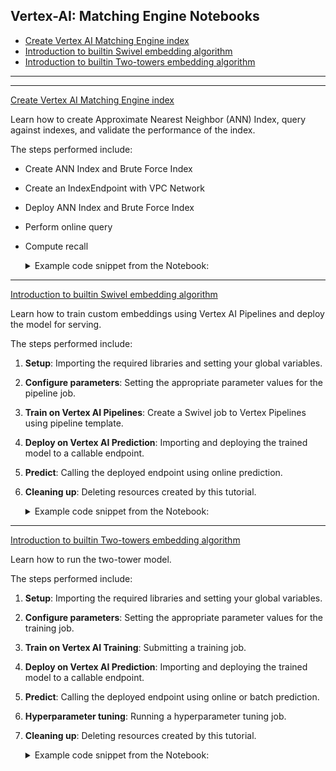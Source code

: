 ## Vertex-AI: Matching Engine Notebooks
  - [Create Vertex AI Matching Engine index](#sdk_matching_engine_for_indexing)
  - [Introduction to builtin Swivel embedding algorithm](#intro-swivel)
  - [Introduction to builtin Two-towers embedding algorithm](#two-tower-model-introduction)
---
---


<a id="sdk_matching_engine_for_indexing"></a>[Create Vertex AI Matching Engine index](https://github.com/GoogleCloudPlatform/vertex-ai-samples/blob/main/notebooks/official/matching_engine/sdk_matching_engine_for_indexing.ipynb)

Learn how to create Approximate Nearest Neighbor (ANN) Index, query against indexes, and validate the performance of the index.

The steps performed include:

* Create ANN Index and Brute Force Index
* Create an IndexEndpoint with VPC Network
* Deploy ANN Index and Brute Force Index
* Perform online query
* Compute recall

    <details>
    <summary>Example code snippet from the Notebook:</summary>
    
    * Create an IndexEndpoint with VPC Network
        ```python
        # [START aiplatform_sdk_matching_engine_for_indexing]
        VPC_NETWORK = "[your-network-name]"
        VPC_NETWORK_FULL = "projects/{}/global/networks/{}".format(PROJECT_NUMBER, VPC_NETWORK)
        my_index_endpoint = aiplatform.MatchingEngineIndexEndpoint.create(
            display_name="index_endpoint_for_demo",
            description="index endpoint description",
            network=VPC_NETWORK_FULL,
        )
        # [END aiplatform_sdk_matching_engine_for_indexing]
        ```
        [:notebook: sdk_matching_engine_for_indexing.ipynb](https://github.com/GoogleCloudPlatform/vertex-ai-samples/blob/main/notebooks/official/matching_engine/sdk_matching_engine_for_indexing.ipynb)
    </details>
---


<a id="intro-swivel"></a>[Introduction to builtin Swivel embedding algorithm](https://github.com/GoogleCloudPlatform/vertex-ai-samples/blob/main/notebooks/official/matching_engine/intro-swivel.ipynb)

Learn how to train custom embeddings using Vertex AI Pipelines and deploy the model for serving.

The steps performed include:

1. **Setup**: Importing the required libraries and setting your global variables.
2. **Configure parameters**: Setting the appropriate parameter values for the pipeline job.
3. **Train on Vertex AI Pipelines**: Create a Swivel job to Vertex Pipelines using pipeline template.
4. **Deploy on Vertex AI Prediction**: Importing and deploying the trained model to a callable endpoint.
5. **Predict**: Calling the deployed endpoint using online prediction.
6. **Cleaning up**: Deleting resources created by this tutorial.

    <details>
    <summary>Example code snippet from the Notebook:</summary>
    
    * Deploy the embedding model for online serving
        ```python
        # [START aiplatform_intro_swivel]
        ENDPOINT_NAME = "swivel_embedding"  # <---CHANGE THIS (OPTIONAL)
        MODEL_VERSION_NAME = "movie-tf2-cpu-2.4"  # <---CHANGE THIS (OPTIONAL)

        aiplatform.init(project=PROJECT_ID, location=REGION)

        # Create a model endpoint
        endpoint = aiplatform.Endpoint.create(display_name=ENDPOINT_NAME)

        # Upload the trained model to Model resource
        model = aiplatform.Model.upload(
            display_name=MODEL_VERSION_NAME,
            artifact_uri=SAVEDMODEL_DIR,
            serving_container_image_uri="us-docker.pkg.dev/vertex-ai/prediction/tf2-cpu.2-4:latest",
        )

        # Deploy the Model to the Endpoint
        model.deploy(
            endpoint=endpoint,
            machine_type="n1-standard-2",
        )
        # [END aiplatform_intro_swivel]
        ```
        [:notebook: intro-swivel.ipynb](https://github.com/GoogleCloudPlatform/vertex-ai-samples/blob/main/notebooks/official/matching_engine/intro-swivel.ipynb)
    </details>
---

<a id="two-tower-model-introduction"></a>[Introduction to builtin Two-towers embedding algorithm](https://github.com/GoogleCloudPlatform/vertex-ai-samples/blob/main/notebooks/official/matching_engine/two-tower-model-introduction.ipynb)

Learn how to run the two-tower model.

The steps performed include:
1. **Setup**: Importing the required libraries and setting your global variables.
2. **Configure parameters**: Setting the appropriate parameter values for the training job.
3. **Train on Vertex AI Training**: Submitting a training job.
4. **Deploy on Vertex AI Prediction**: Importing and deploying the trained model to a callable endpoint.
5. **Predict**: Calling the deployed endpoint using online or batch prediction.
6. **Hyperparameter tuning**: Running a hyperparameter tuning job.
7. **Cleaning up**: Deleting resources created by this tutorial.

    <details>
    <summary>Example code snippet from the Notebook:</summary>
    
    * Deploy the model
        ```python
        # [START aiplatform_two_tower_model_introduction]

        # Create a model endpoint
        endpoint = aiplatform.Endpoint.create(display_name=DATASET_NAME)

        # Deploy model to the endpoint
        model.deploy(
            endpoint=endpoint,
            machine_type="n1-standard-4",
            traffic_split={"0": 100},
            deployed_model_display_name=DISPLAY_NAME,
        )

        # [END aiplatform_two_tower_model_introduction]
        ```
        [:notebook: two-tower-model-introduction.ipynb](https://github.com/GoogleCloudPlatform/vertex-ai-samples/blob/main/notebooks/official/matching_engine/two-tower-model-introduction.ipynb)
    </details>

